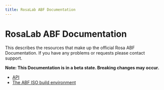 ```yaml
---
title: RosaLab ABF Documentation
---
```


# RosaLab ABF Documentation

This describes the resources that make up the official Rosa ABF Documentation. If you have any problems or requests please contact support.

**Note: This Documentation is in a beta state. Breaking changes may occur.**

* <a href="/abf/api/">API</a>
* <a href="/abf/iso_build/">The ABF ISO build environment</a>
<!-- * <a href="/abf/deployment/">Deployment</a> -->